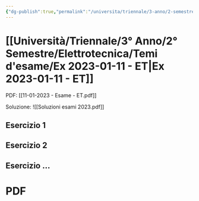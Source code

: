 ```yaml
---
{"dg-publish":true,"permalink":"/universita/triennale/3-anno/2-semestre/elettrotecnica/temi-d-esame/ex-2023-01-11-et/","tags":["UNI"]}
---
```




# [[Università/Triennale/3° Anno/2° Semestre/Elettrotecnica/Temi d'esame/Ex 2023-01-11 - ET\|Ex 2023-01-11 - ET]]

PDF: [[11-01-2023 - Esame - ET.pdf]]

Soluzione:
![[Soluzioni esami 2023.pdf]]

## Esercizio 1
## Esercizio 2
## Esercizio ...


# PDF
